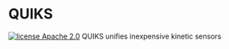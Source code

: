 # QUIKS
[![license Apache 2.0](https://img.shields.io/badge/license-Apache%202-blue.svg)](http://www.apache.org/licenses/LICENSE-2.0)
QUIKS unifies inexpensive kinetic sensors